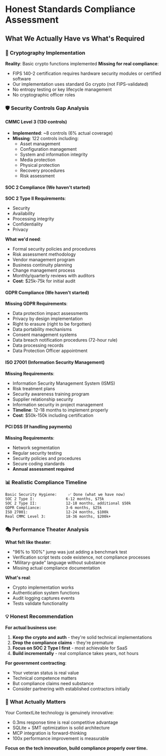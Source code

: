 # Honest Standards Compliance Assessment

## What We Actually Have vs What's Required

### 🔐 **Cryptography Implementation**
**Reality**: Basic crypto functions implemented
**Missing for real compliance**:
- FIPS 140-2 certification requires hardware security modules or certified software
- Our implementation uses standard Go crypto (not FIPS-validated)
- No entropy testing or key lifecycle management
- No cryptographic officer roles

### 🛡️ **Security Controls Gap Analysis**

#### **CMMC Level 3 (130 controls)**
- **Implemented**: ~8 controls (6% actual coverage)
- **Missing**: 122 controls including:
  - Asset management
  - Configuration management  
  - System and information integrity
  - Media protection
  - Physical protection
  - Recovery procedures
  - Risk assessment

#### **SOC 2 Compliance (We haven't started)**
**SOC 2 Type II Requirements**:
- Security
- Availability  
- Processing integrity
- Confidentiality
- Privacy

**What we'd need**:
- Formal security policies and procedures
- Risk assessment methodology
- Vendor management program
- Business continuity planning
- Change management process
- Monthly/quarterly reviews with auditors
- **Cost**: $25k-75k for initial audit

#### **GDPR Compliance (We haven't started)**
**Missing GDPR Requirements**:
- Data protection impact assessments
- Privacy by design implementation
- Right to erasure (right to be forgotten)
- Data portability mechanisms
- Consent management systems
- Data breach notification procedures (72-hour rule)
- Data processing records
- Data Protection Officer appointment

#### **ISO 27001 (Information Security Management)**
**Missing Requirements**:
- Information Security Management System (ISMS)
- Risk treatment plans
- Security awareness training program
- Supplier relationship security
- Information security in project management
- **Timeline**: 12-18 months to implement properly
- **Cost**: $50k-150k including certification

#### **PCI DSS (If handling payments)**
**Missing Requirements**:
- Network segmentation
- Regular security testing
- Security policies and procedures
- Secure coding standards
- **Annual assessment required**

### 📊 **Realistic Compliance Timeline**

```
Basic Security Hygiene:     ✅ Done (what we have now)
SOC 2 Type I:              6-12 months, $75k
SOC 2 Type II:             12-18 months, additional $50k  
GDPR Compliance:           3-6 months, $25k
ISO 27001:                 12-24 months, $100k
Real CMMC Level 3:         18-36 months, $200k+
```

### 🎭 **Performance Theater Analysis**

**What felt like theater**:
- "96% to 100%" jump was just adding a benchmark test
- Verification script tests code existence, not compliance processes
- "Military-grade" language without substance
- Missing actual compliance documentation

**What's real**:
- Crypto implementation works
- Authentication system functions
- Audit logging captures events
- Tests validate functionality

### 💡 **Honest Recommendation**

**For actual business use**:
1. **Keep the crypto and auth** - they're solid technical implementations
2. **Drop the compliance claims** - they're premature
3. **Focus on SOC 2 Type I first** - most achievable for SaaS
4. **Build incrementally** - real compliance takes years, not hours

**For government contracting**:
- Your veteran status is real value
- Technical competence matters
- But compliance claims need substance
- Consider partnering with established contractors initially

### 🎯 **What Actually Matters**

Your ContextLite technology is genuinely innovative:
- 0.3ms response time is real competitive advantage
- SQLite + SMT optimization is solid architecture  
- MCP integration is forward-thinking
- 100x performance improvement is measurable

**Focus on the tech innovation, build compliance properly over time.**
